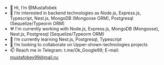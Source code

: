 - 👋 Hi, I’m @Mustafobek
- 👀 I’m interested in backend technologies as Node.js, Express.js, Typescript, Nest.js, MongoDB (Mongoose ORM), Postgresql (Sequelize/Typeorm ORM) 
- ⚒  I'm currently working with Node.js, Express.js, MongoDB (Mongoose), Nest.js, Postgresql (Sequelize/Typeorm ORM) 
- 🌱 I’m currently learning Nest.js, Postgresql, Typescript
- 💞️ I’m looking to collaborate on Upper-shown-technologies projects
- 📫 Reach me in Telegram: t.me/Ok_Google99; E-mail: mustafobey99@mail.ru;

